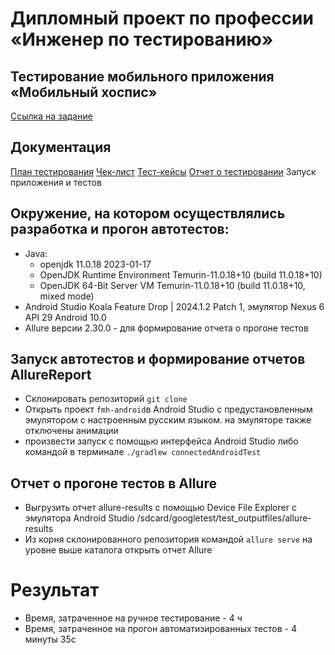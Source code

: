 # Дипломный проект по профессии «Инженер по тестированию»

## Тестирование мобильного приложения «Мобильный хоспис»

[Ссылка на задание](https://github.com/netology-code/qamid-diplom)

## Документация
[План тестирования](https://github.com/Lgvju/Diplom/blob/main/Plan.md)
[Чек-лист](https://github.com/Lgvju/Diplom/blob/main/Check.xlsx)
[Тест-кейсы](https://github.com/Lgvju/Diplom/blob/main/Cases.xlsx)
[Отчет о тестировании](https://github.com/Lgvju/Diplom/blob/main/Result.md)
Запуск приложения и тестов 
## Окружение, на котором осуществлялись разработка и прогон автотестов:
* Java: 
  * openjdk 11.0.18 2023-01-17
  * OpenJDK Runtime Environment Temurin-11.0.18+10 (build 11.0.18+10)
  * OpenJDK 64-Bit Server VM Temurin-11.0.18+10 (build 11.0.18+10, mixed mode)
* Android Studio Koala Feature Drop | 2024.1.2 Patch 1, эмулятор Nexus 6 API 29 Android 10.0
* Allure версии 2.30.0 - для формирование отчета о прогоне тестов


## Запуск автотестов и формирование отчетов AllureReport
* Склонировать репозиторий ``` git clone ```
* Открыть проект ``fmh-android``в Android Studio с предустановленным эмулятором c настроенным русским языком. на эмуляторе также отключены анимации
* произвести запуск с помощью интерфейса Android Studio либо командой в терминале ``` ./gradlew connectedAndroidTest ```
## Отчет о прогоне тестов в Allure
* Выгрузить отчет allure-results  с помощью Device File Explorer c эмулятора Android Studio /sdcard/googletest/test_outputfiles/allure-results
* Из корня склонированного репозитория командой ``` allure serve ``` на уровне выше каталога открыть отчет Allure
# Результат
* Время, затраченное на ручное тестирование - 4 ч
* Время, затраченное на прогон автоматизированных тестов - 4 минуты 35с
  

